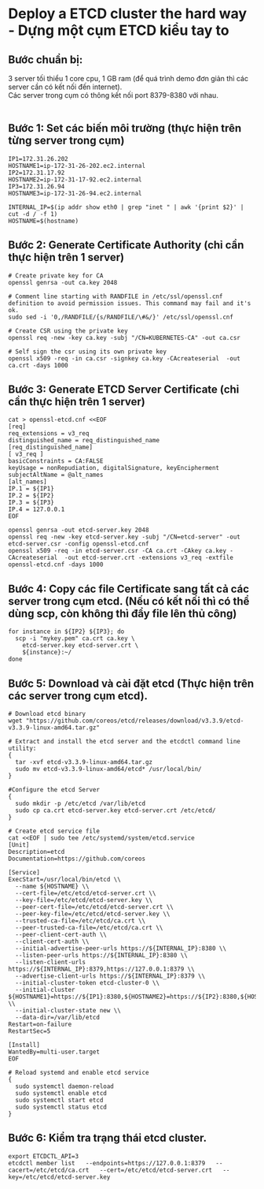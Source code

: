 # Deploy a ETCD cluster the hard way - Dựng một cụm ETCD kiểu tay to

## Bước chuẩn bị:
3 server tối thiểu 1 core cpu, 1 GB ram (để quá trình demo đơn giản thì các server cần có kết nối đến internet).<br>Các server trong cụm có thông kết nối port 8379-8380 với nhau.
<br>
<br>
## Bước 1: Set các biến môi trường (thực hiện trên từng server trong cụm)
```
IP1=172.31.26.202
HOSTNAME1=ip-172-31-26-202.ec2.internal
IP2=172.31.17.92
HOSTNAME2=ip-172-31-17-92.ec2.internal
IP3=172.31.26.94
HOSTNAME3=ip-172-31-26-94.ec2.internal

INTERNAL_IP=$(ip addr show eth0 | grep "inet " | awk '{print $2}' | cut -d / -f 1)
HOSTNAME=$(hostname)
```

## Bước 2: Generate Certificate Authority (chỉ cần thực hiện trên 1 server)
```
# Create private key for CA
openssl genrsa -out ca.key 2048

# Comment line starting with RANDFILE in /etc/ssl/openssl.cnf definition to avoid permission issues. This command may fail and it's ok.
sudo sed -i '0,/RANDFILE/{s/RANDFILE/\#&/}' /etc/ssl/openssl.cnf

# Create CSR using the private key
openssl req -new -key ca.key -subj "/CN=KUBERNETES-CA" -out ca.csr

# Self sign the csr using its own private key
openssl x509 -req -in ca.csr -signkey ca.key -CAcreateserial  -out ca.crt -days 1000
```

## Bước 3: Generate ETCD Server Certificate (chỉ cần thực hiện trên 1 server)
```
cat > openssl-etcd.cnf <<EOF
[req]
req_extensions = v3_req
distinguished_name = req_distinguished_name
[req_distinguished_name]
[ v3_req ]
basicConstraints = CA:FALSE
keyUsage = nonRepudiation, digitalSignature, keyEncipherment
subjectAltName = @alt_names
[alt_names]
IP.1 = ${IP1}
IP.2 = ${IP2}
IP.3 = ${IP3}
IP.4 = 127.0.0.1
EOF

openssl genrsa -out etcd-server.key 2048
openssl req -new -key etcd-server.key -subj "/CN=etcd-server" -out etcd-server.csr -config openssl-etcd.cnf
openssl x509 -req -in etcd-server.csr -CA ca.crt -CAkey ca.key -CAcreateserial  -out etcd-server.crt -extensions v3_req -extfile openssl-etcd.cnf -days 1000
```

## Bước 4: Copy các file Certificate sang tất cả các server trong cụm etcd. (Nếu có kết nối thì có thể dùng scp, còn không thì đẩy file lên thủ công)
```
for instance in ${IP2} ${IP3}; do
  scp -i "mykey.pem" ca.crt ca.key \
    etcd-server.key etcd-server.crt \
    ${instance}:~/
done
```

## Bước 5: Download và cài đặt etcd (Thực hiện trên các server trong cụm etcd).
```
# Download etcd binary
wget "https://github.com/coreos/etcd/releases/download/v3.3.9/etcd-v3.3.9-linux-amd64.tar.gz"

# Extract and install the etcd server and the etcdctl command line utility:
{
  tar -xvf etcd-v3.3.9-linux-amd64.tar.gz
  sudo mv etcd-v3.3.9-linux-amd64/etcd* /usr/local/bin/
}

#Configure the etcd Server
{
  sudo mkdir -p /etc/etcd /var/lib/etcd
  sudo cp ca.crt etcd-server.key etcd-server.crt /etc/etcd/
}

# Create etcd service file
cat <<EOF | sudo tee /etc/systemd/system/etcd.service
[Unit]
Description=etcd
Documentation=https://github.com/coreos

[Service]
ExecStart=/usr/local/bin/etcd \\
  --name ${HOSTNAME} \\
  --cert-file=/etc/etcd/etcd-server.crt \\
  --key-file=/etc/etcd/etcd-server.key \\
  --peer-cert-file=/etc/etcd/etcd-server.crt \\
  --peer-key-file=/etc/etcd/etcd-server.key \\
  --trusted-ca-file=/etc/etcd/ca.crt \\
  --peer-trusted-ca-file=/etc/etcd/ca.crt \\
  --peer-client-cert-auth \\
  --client-cert-auth \\
  --initial-advertise-peer-urls https://${INTERNAL_IP}:8380 \\
  --listen-peer-urls https://${INTERNAL_IP}:8380 \\
  --listen-client-urls https://${INTERNAL_IP}:8379,https://127.0.0.1:8379 \\
  --advertise-client-urls https://${INTERNAL_IP}:8379 \\
  --initial-cluster-token etcd-cluster-0 \\
  --initial-cluster ${HOSTNAME1}=https://${IP1}:8380,${HOSTNAME2}=https://${IP2}:8380,${HOSTNAME3}=https://${IP3}:8380 \\
  --initial-cluster-state new \\
  --data-dir=/var/lib/etcd
Restart=on-failure
RestartSec=5

[Install]
WantedBy=multi-user.target
EOF

# Reload systemd and enable etcd service
{
  sudo systemctl daemon-reload
  sudo systemctl enable etcd
  sudo systemctl start etcd
  sudo systemctl status etcd
}
```

## Bước 6: Kiểm tra trạng thái etcd cluster.
```
export ETCDCTL_API=3
etcdctl member list   --endpoints=https://127.0.0.1:8379   --cacert=/etc/etcd/ca.crt   --cert=/etc/etcd/etcd-server.crt   --key=/etc/etcd/etcd-server.key
```